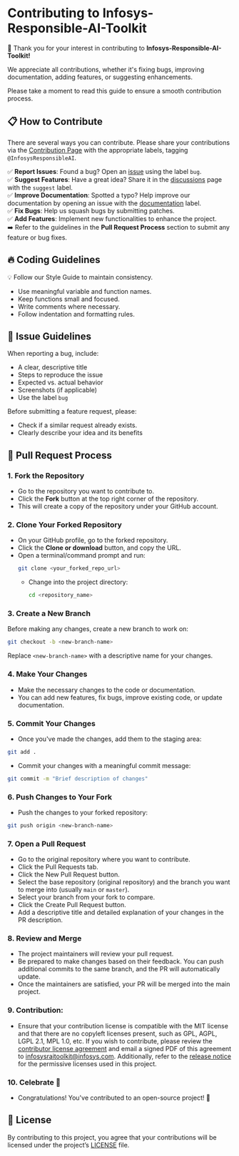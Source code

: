# Contributing to Infosys-Responsible-AI-Toolkit

🎉 Thank you for your interest in contributing to **Infosys-Responsible-AI-Toolkit!**

We appreciate all contributions, whether it's fixing bugs, improving documentation, adding features, or suggesting enhancements.  

Please take a moment to read this guide to ensure a smooth contribution process.  


## 📋 How to Contribute  

There are several ways you can contribute. Please share your contributions via the [Contribution Page](https://github.com/Infosys/Infosys-Responsible-AI-Toolkit/issues) with the appropriate labels, tagging `@InfosysResponsibleAI`.

✅ **Report Issues**: Found a bug? Open an [issue](https://github.com/Infosys/Infosys-Responsible-AI-Toolkit/issues) using the label `bug`.  
✅ **Suggest Features**: Have a great idea? Share it in the [discussions](https://github.com/Infosys/Infosys-Responsible-AI-Toolkit/discussions) page with the `suggest` label.  
✅ **Improve Documentation**: Spotted a typo? Help improve our documentation by opening an issue with the [documentation](https://github.com/Infosys/Infosys-Responsible-AI-Toolkit/issues) label.   
✅ **Fix Bugs**: Help us squash bugs by submitting patches.  
✅ **Add Features**: Implement new functionalities to enhance the project.  
➡️ Refer to the guidelines in the **Pull Request Process** section to submit any feature or bug fixes.  

## 🔥 Coding Guidelines
💡 Follow our Style Guide to maintain consistency.

- Use meaningful variable and function names.
- Keep functions small and focused.
- Write comments where necessary.
- Follow indentation and formatting rules.

## 📝 Issue Guidelines

 When reporting a bug, include:

- A clear, descriptive title
- Steps to reproduce the issue
- Expected vs. actual behavior
- Screenshots (if applicable)
- Use the label `bug`

 Before submitting a feature request, please:

- Check if a similar request already exists.
- Clearly describe your idea and its benefits

## 🔄 Pull Request Process
### 1. Fork the Repository
- Go to the repository you want to contribute to.
- Click the **Fork** button at the top right corner of the repository.
- This will create a copy of the repository under your GitHub account.

### 2. Clone Your Forked Repository
- On your GitHub profile, go to the forked repository.
- Click the **Clone or download** button, and copy the URL.
- Open a terminal/command prompt and run:
  ```bash
  git clone <your_forked_repo_url>
  ```
  - Change into the project directory:
    ```bash
    cd <repository_name>
    ```

### 3. Create a New Branch
Before making any changes, create a new branch to work on:

```bash
git checkout -b <new-branch-name>
```
Replace `<new-branch-name>` with a descriptive name for your changes.

### 4. Make Your Changes
- Make the necessary changes to the code or documentation.
- You can add new features, fix bugs, improve existing code, or update documentation.

### 5. Commit Your Changes
- Once you've made the changes, add them to the staging area:
```bash
git add .
```
- Commit your changes with a meaningful commit message:
```bash
git commit -m "Brief description of changes"
```

### 6. Push Changes to Your Fork
- Push the changes to your forked repository:
```bash
git push origin <new-branch-name>
```

### 7. Open a Pull Request
- Go to the original repository where you want to contribute.
- Click the Pull Requests tab.
- Click the New Pull Request button.
- Select the base repository (original repository) and the branch you want to merge into (usually `main` or `master`).
- Select your branch from your fork to compare.
- Click the Create Pull Request button.
- Add a descriptive title and detailed explanation of your changes in the PR description.

### 8. Review and Merge
- The project maintainers will review your pull request.
- Be prepared to make changes based on their feedback. You can push additional commits to the same branch, and the PR will automatically update.
- Once the maintainers are satisfied, your PR will be merged into the main project.

### 9. Contribution:
 - Ensure that your contribution license is compatible with the MIT license and that there are no copyleft licenses present, such as GPL, AGPL, LGPL 2.1, MPL 1.0, etc. 
   If you wish to contribute, please review the [contributor license agreement](https://github.com/Infosys/Infosys-Responsible-AI-Toolkit/blob/master/Contribution%20License%20Agreement.docx) and email a signed PDF of this agreement to infosysraitoolkit@infosys.com. Additionally, 
   refer to the [release notice](https://github.com/Infosys/Infosys-Responsible-AI-Toolkit/blob/master/Release%20Notice.docx) for the permissive licenses used in this project.
  
### 10. Celebrate 🎉
- Congratulations! You've contributed to an open-source project! 🎉

## 📜 License

By contributing to this project, you agree that your contributions will be licensed under the project’s [LICENSE](https://github.com/Infosys/Infosys-Responsible-AI-Toolkit/blob/Release-2.1.0/LICENSE.md) file.
